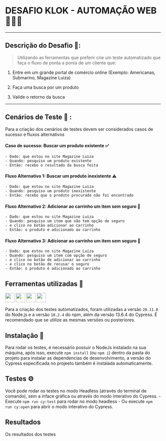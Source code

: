 # DESAFIO KLOK - AUTOMAÇÃO WEB 👨🏽‍💻
------------------
## Descrição do Desafio 📖:  
> Utilizando as ferramentas que preferir crie um teste automatizado que faça o fluxo de ponta a ponta de um cliente que:

1. Entre em um grande portal de comércio online (Exemplo: Americanas, Submarino, Magazine Luiza)

2. Faça uma busca por um produto
3. Valide o retorno da busca


---

## Cenários de Teste 💼 :
Para a criação dos cenários de testes devem ser considerados casos de sucesso e fluxos alternativos
#### Caso de sucesso: Buscar um produto existente ✅
    - Dado: que estou no site Magazine Luiza
    - Quando: pesquiso um produto existente
    - Então: recebo o resultado da busca feita

#### Fluxo Alternativo 1: Buscar um produto inexistente ⚠️
    - Dado: que estou no site Magazine Luiza
    - Quando: pesquiso um produto inexistente
    - Então: recebo que o produto procurado não foi encontrado

#### Fluxo Alternativo 2: Adicionar ao carrinho um item sem seguro 🛒
    - Dado: que estou no site Magazine Luiza
    - Quando: pesquiso um item que não tem opção de seguro
    - e clico no botão adicionar ao carrinho
    - Então: o produto é adicionado ao carrinho

#### Fluxo Alternativo 3: Adicionar ao carrinho um item sem seguro 🛒
    - Dado: que estou no site Magazine Luiza
    - Quando: pesquiso um item com opção de seguro
    - e clico no botão de adicionar ao carrinho
    - e clico no botão de recusar o seguro
    - Então: o produto é adicionado ao carrinho


## Ferramentas utilizadas 🔧  

<div style="display: inline_block">
  <img align="center" height="30" widith="40" src="https://img.shields.io/badge/-cypress-%23E5E5E5?style=for-the-badge&logo=cypress&logoColor=058a5e" />
    <img align="center" height="30" widith="40" src="https://img.shields.io/badge/node.js-6DA55F?style=for-the-badge&logo=node.js&logoColor=white" />
    <img align="center" height="30" widith="40" src="https://img.shields.io/badge/NPM-%23000000.svg?style=for-the-badge&logo=npm&logoColor=white" />
  <img align="center" height="30" widith="40" src="https://img.shields.io/badge/javascript-%23323330.svg?style=for-the-badge&logo=javascript&logoColor=%23F7DF1E" />
</div>


 Para a criação dos testes automatizados, foram utilizadas a versão `20.11.0` do Node.js e a versão `10.2.4` do npm, além da versão 13.6.4 do Cypress. É recomendado que se utilize as mesmas versões ou posteriores.

## Instalação 🔧

Para rodar os testes, é necessário possuir o NodeJs instalado na sua máquina, após isso, execute `npm install` (ou `npm i`) dentro da pasta do projeto para instalar as dependencias de desenvolvimento, a versão do Cypress especificada no projeeto também é instalada automaticamente.

## Testes ⚙️

Você pode rodar os testes  no modo Headless (através do terminal de comando), sem a inface gráfica ou através do modo interativo do Cypress.
    - Execute `npm run cy:test` para rodar no modo headless 
    - Ou execute `npm run cy:open` para abrir o modo interativo do Cypress.


## Resultados
Os resultados dos testes 
